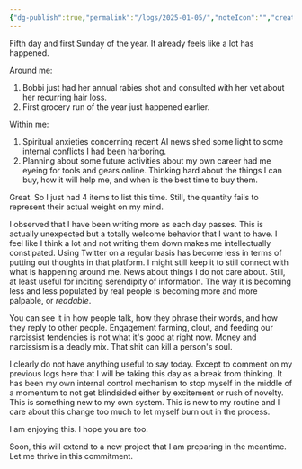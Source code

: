 ```yaml
---
{"dg-publish":true,"permalink":"/logs/2025-01-05/","noteIcon":"","created":"2024-01-05"}
---
```


Fifth day and first Sunday of the year. It already feels like a lot has happened.

Around me:
1. Bobbi just had her annual rabies shot and consulted with her vet about her recurring hair loss.
2. First grocery run of the year just happened earlier. 

Within me:
1. Spiritual anxieties concerning recent AI news shed some light to some internal conflicts I had been harboring.
2. Planning about some future activities about my own career had me eyeing for tools and gears online. Thinking hard about the things I can buy, how it will help me, and when is the best time to buy them.

Great. So I just had 4 items to list this time. Still, the quantity fails to represent their actual weight on my mind.

I observed that I have been writing more as each day passes. This is actually unexpected but a totally welcome behavior that I want to have. I feel like I think a lot and not writing them down makes me intellectually constipated. Using Twitter on a regular basis has become less in terms of putting out thoughts in that platform. I might still keep it to still connect with what is happening around me. News about things I do not care about. Still, at least useful for inciting serendipity of information. The way it is becoming less and less populated by real people is becoming more and more palpable, or _readable_.

You can see it in how people talk, how they phrase their words, and how they reply to other people. Engagement farming, clout, and feeding our narcissist tendencies is not what it's good at right now. Money and narcissism is a deadly mix. That shit can kill a person's soul.

I clearly do not have anything useful to say today. Except to comment on my previous logs here that I will be taking this day as a break from thinking. It has been my own internal control mechanism to stop myself in the middle of a momentum to not get blindsided either by excitement or rush of novelty. This is something new to my own system. This is new to my routine and I care about this change too much to let myself burn out in the process.

I am enjoying this. I hope you are too.

Soon, this will extend to a new project that I am preparing in the meantime. Let me thrive in this commitment.